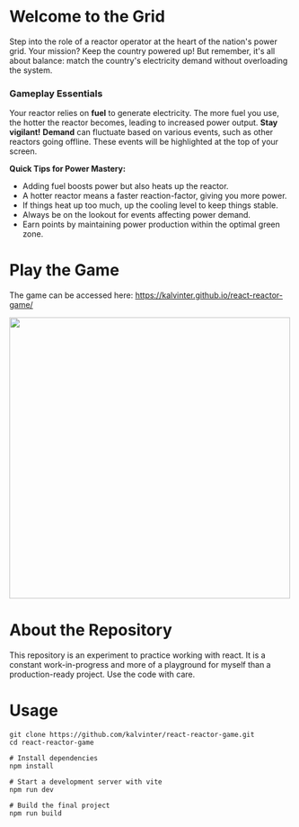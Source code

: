 # Welcome to the Grid
Step into the role of a reactor operator at the heart of the nation's power grid. Your mission? 
Keep the country powered up! But remember, it's all about balance: match the country's electricity demand without overloading the system.

### Gameplay Essentials
Your reactor relies on <b>fuel</b> to generate electricity. The more fuel you use, the hotter the reactor becomes, leading to increased power output.
<b>Stay vigilant!</b> <b>Demand</b> can fluctuate based on various events, such as other reactors going offline. 
These events will be highlighted at the top of your screen.

<strong>Quick Tips for Power Mastery:</strong>
<ul className='list-inside list-disc'>
    <li>Adding fuel boosts power but also heats up the reactor.</li>
    <li>A hotter reactor means a faster reaction-factor, giving you more power.</li>
    <li>If things heat up too much, up the cooling level to keep things stable.</li>
    <li>Always be on the lookout for events affecting power demand.</li>
    <li>Earn points by maintaining power production within the optimal green zone.</li>
</ul>

# Play the Game

The game can be accessed here: <a target="_blank">https://kalvinter.github.io/react-reactor-game/</a>

<img src="https://github.com/kalvinter/react-reactor-game/assets/37836612/20e0f0ff-edac-4f9e-8951-c4bd8d3c9c55" height="500" />


# About the Repository

This repository is an experiment to practice working with react. It is a constant work-in-progress and more of a playground for myself than a production-ready project. Use the code with care.

# Usage
```shell
git clone https://github.com/kalvinter/react-reactor-game.git
cd react-reactor-game

# Install dependencies
npm install

# Start a development server with vite
npm run dev

# Build the final project
npm run build
```
